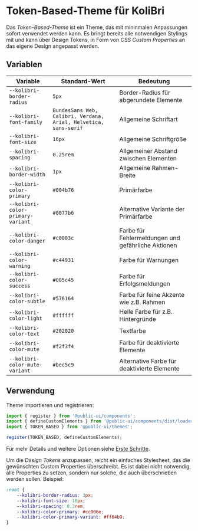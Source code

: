 # Token-Based-Theme für KoliBri

Das _Token-Based-Theme_ ist ein Theme, das mit mininmalen Anpassungen sofort verwendet werden kann. Es bringt bereits alle notwendigen Stylings mit und kann
über Design Tokens, in Form von _CSS Custom Properties_ an das eigene Design angepasst werden.

## Variablen

| Variable                          | Standard-Wert                                                    | Bedeutung                                          |
| --------------------------------- | ---------------------------------------------------------------- | -------------------------------------------------- |
| `--kolibri-border-radius`         | `5px`                                                            | Border-Radius für abgerundete Elemente             |
| `--kolibri-font-family`           | `BundesSans Web, Calibri, Verdana, Arial, Helvetica, sans-serif` | Allgemeine Schriftart                              |
| `--kolibri-font-size`             | `16px`                                                           | Allgemeine Schriftgröße                            |
| `--kolibri-spacing`               | `0.25rem`                                                        | Allgemeiner Abstand zwischen Elementen             |
| `--kolibri-border-width`          | `1px`                                                            | Allgemeine Rahmen-Breite                           |
| `--kolibri-color-primary`         | `#004b76`                                                        | Primärfarbe                                        |
| `--kolibri-color-primary-variant` | `#0077b6`                                                        | Alternative Variante der Primärfarbe               |
| `--kolibri-color-danger`          | `#c0003c`                                                        | Farbe für Fehlermeldungen und gefährliche Aktionen |
| `--kolibri-color-warning`         | `#c44931`                                                        | Farbe für Warnungen                                |
| `--kolibri-color-success`         | `#005c45`                                                        | Farbe für Erfolgsmeldungen                         |
| `--kolibri-color-subtle`          | `#576164`                                                        | Farbe für feine Akzente wie z.B. Rahmen            |
| `--kolibri-color-light`           | `#ffffff`                                                        | Helle Farbe für z.B. Hintergründe                  |
| `--kolibri-color-text`            | `#202020`                                                        | Textfarbe                                          |
| `--kolibri-color-mute`            | `#f2f3f4`                                                        | Farbe für deaktivierte Elemente                    |
| `--kolibri-color-mute-variant`    | `#bec5c9`                                                        | Alternative Farbe für deaktivierte Elemente        |

## Verwendung

Theme importieren und registrieren:

```js
import { register } from '@public-ui/components';
import { defineCustomElements } from '@public-ui/components/dist/loader';
import { TOKEN_BASED } from '@public-ui/themes';

register(TOKEN_BASED, defineCustomElements);
```

Für mehr Details und weitere Optionen siehe [Erste Schritte](https://public-ui.github.io/docs/get-started/first-steps#einbinden-in-ein-bestehendes-projekt).

Um die _Design Tokens_ anzupassen, reicht ein einfaches Stylesheet, das die gewünschten Custom Properties überschreibt. Es ist dabei nicht notwendig, alle Properties zu setzen, sondern nur solche, die auch überschrieben werden sollen. Beispiel:

```css
:root {
	--kolibri-border-radius: 3px;
	--kolibri-font-size: 18px;
	--kolibri-spacing: 0.3rem;
	--kolibri-color-primary: #cc006e;
	--kolibri-color-primary-variant: #ff64b9;
}
```
